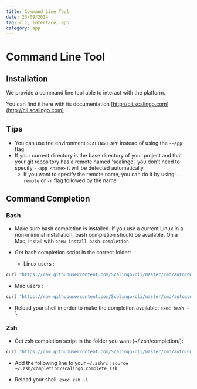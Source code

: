 ```yaml
---
title: Command Line Tool
date: 23/09/2014
tag: cli, interface, app
category: app
---
```


# Command Line Tool

## Installation

We provide a command line tool able to interact with the platform.

You can find it here with its documentation [http://cli.scalingo.com](http://cli.scalingo.com)

## Tips

* You can use tne environment `SCALINGO_APP` instead of using the `--app` flag
* If your current directory is the base directory of your project
  and that your git repository has a remote named 'scalingo', you
  don't need to specify `--app <name>` it will be detected automatically.
  * If you want to specify the remote name, you can do it by using `--remote` or `-r` flag followed
    by the name

## Command Completion

### Bash

* Make sure bash completion is installed. If you use a current Linux in a non-minimal installation, bash completion should be available. On a Mac, install with `brew install bash-completion`

* Get bash completion script in the correct folder:
  * Linux users :

```bash
curl "https://raw.githubusercontent.com/Scalingo/cli/master/cmd/autocomplete/scripts/scalingo_complete_bash" > /etc/bash_completion.d/scalingo_complete_bash.sh
```
  * Mac users :

```bash
curl "https://raw.githubusercontent.com/Scalingo/cli/master/cmd/autocomplete/scripts/scalingo_complete_bash" > /usr/local/etc/bash_completion.d/scalingo_complete_bash.sh
```


* Reload your shell in order to make the completion available: `exec bash -l`

### Zsh

* Get zsh completion script in the folder you want (~/.zsh/completion/):

```bash
curl "https://raw.githubusercontent.com/Scalingo/cli/master/cmd/autocomplete/scripts/scalingo_complete_zsh" > ~/.zsh/completion/scalingo_complete_zsh
```

* Add the following line to your `~/.zshrc` : `source ~/.zsh/completion/scalingo_complete_zsh`

* Reload your shell: `exec zsh -l`
